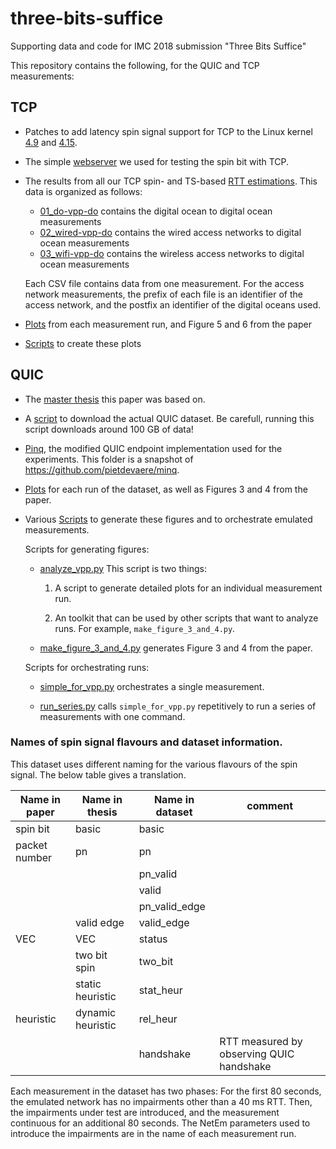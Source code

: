 # three-bits-suffice
Supporting data and code for IMC 2018 submission "Three Bits Suffice"

This repository contains the following, for the QUIC and TCP measurements:

## TCP

- Patches to add latency spin signal support for TCP to the Linux kernel [4.9](tpc/kernel_patches/linux-4.9-tcpspin.patch) and [4.15](tpc/kernel_patches/linux-4.15-tcpspin.patch).

- The simple [webserver](tcp/webserver/webserver.py) we used for testing the spin bit with TCP.

- The results from all our TCP spin- and TS-based [RTT estimations](tcp/data/).
   This data is organized as follows:
  - [01_do-vpp-do](tcp/data/01_do-vpp-do) contains the digital ocean to digital ocean measurements
  - [02_wired-vpp-do](tcp/data/02_wired-vpp-do) contains the wired access networks to digital ocean measurements
  - [03_wifi-vpp-do](tcp/data/03_wifi-vpp-do) contains the wireless access networks to digital ocean measurements

   Each CSV file contains data from one measurement.
   For the access network measurements, the prefix of each file is an identifier of the access network,
   and the postfix an identifier of the digital oceans used.

- [Plots](/tcp/plots) from each measurement run, and Figure 5 and 6 from the paper

- [Scripts](tcp/scripts/) to create these plots

## QUIC

- The [master thesis](quic/thesis.pdf) this paper was based on.

- A [script](quic/download_dataset.bash) to download the actual QUIC dataset. 
Be carefull, running this script downloads around 100 GB of data!

- [Pinq](quic/pinq/), the modified QUIC endpoint implementation used for the experiments.
   This folder is a snapshot of  https://github.com/pietdevaere/minq.

- [Plots](quic/plots/) for each run of the dataset, as well as Figures 3 and 4 from the paper.

- Various [Scripts](quic/scripts) to generate these figures and to orchestrate emulated measurements.

   Scripts for generating figures:

  - [analyze_vpp.py](quic/scripts/analyze_vpp.py) This script is two things:

     1. A script to generate detailed plots for an individual measurement run. 

     1. An toolkit that can be used by other scripts that want
     to analyze runs. For example, `make_figure_3_and_4.py`.

  - [make_figure_3_and_4.py](quic/scripts/make_figure_3_and_4.py) generates Figure 3 and 4 from the paper.

   Scripts for orchestrating runs:

  - [simple_for_vpp.py](quic/scripts/simple_for_vpp.py) orchestrates a single measurement.

  - [run_series.py](quic/scripts/run_series.py) calls `simple_for_vpp.py` repetitively to run a series of measurements with one command.


### Names of spin signal flavours and dataset information.

This dataset uses different naming for the various flavours of
the spin signal. The below table gives a translation.

| Name in paper | Name in thesis    | Name in dataset | comment                                  |
|---------------|-------------------|-----------------|------------------------------------------|
| spin bit      | basic             | basic           |                                          |
| packet number | pn                | pn              |                                          |
|               |                   | pn_valid        |                                          |
|               |                   | valid           |                                          |
|               |                   | pn_valid_edge   |                                          |
|               | valid edge        | valid_edge      |                                          |
| VEC           |  VEC              | status          |                                          |
|               | two bit spin      | two_bit         |                                          |
|               | static heuristic  | stat_heur       |                                          |
| heuristic     | dynamic heuristic | rel_heur        |                                          |
|               |                   | handshake       | RTT measured by observing QUIC handshake |

Each measurement in the dataset has two phases: For the first 80 seconds, the emulated network has no impairments other than a 40 ms RTT. Then, the impairments under test are introduced, and the measurement continuous for an additional 80 seconds. The NetEm parameters used to introduce the impairments are in the
name of each measurement run.